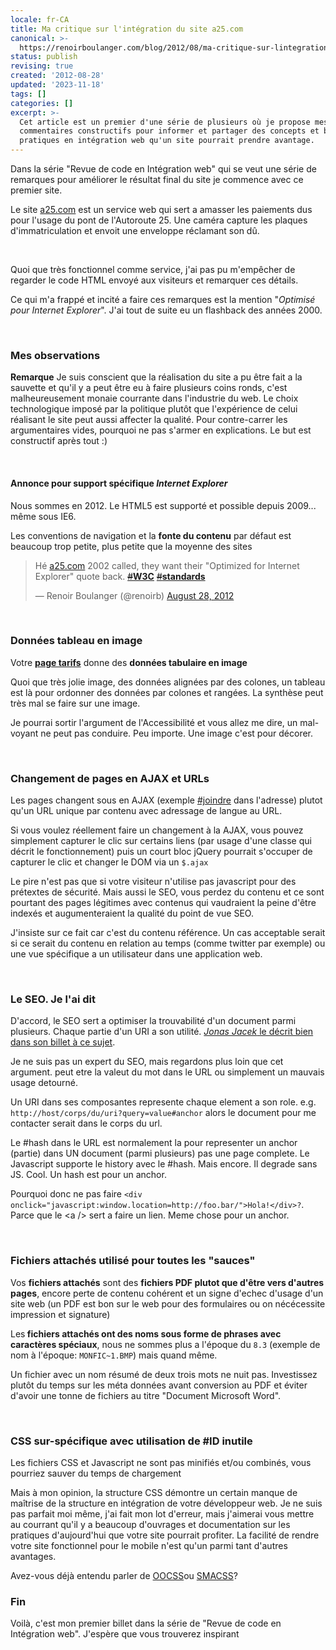```yaml
---
locale: fr-CA
title: Ma critique sur l'intégration du site a25.com
canonical: >-
  https://renoirboulanger.com/blog/2012/08/ma-critique-sur-lintegration-du-site-a25-com/
status: publish
revising: true
created: '2012-08-28'
updated: '2023-11-18'
tags: []
categories: []
excerpt: >-
  Cet article est un premier d'une série de plusieurs où je propose mes
  commentaires constructifs pour informer et partager des concepts et bonnes
  pratiques en intégration web qu'un site pourrait prendre avantage.
---
```


<p>Dans la série "Revue de code en Intégration web" qui se veut une série de remarques pour améliorer le résultat final du site je commence avec ce premier site.</p>

<p>Le site <a href="https://a25.com/">a25.com</a> est un service web qui sert a amasser les paiements dus pour l'usage du pont de l'Autoroute 25. Une caméra capture les plaques d'immatriculation et envoit une enveloppe réclamant son dû.</p>

<p>&nbsp;</p>

<p>Quoi que très fonctionnel comme service, j'ai pas pu m'empêcher de regarder le code HTML envoyé aux visiteurs et remarquer ces détails.</p>

<p>Ce qui m'a frappé et incité a faire ces remarques est la mention "<em>Optimisé pour Internet Explorer</em>". J'ai tout de suite eu un flashback des années 2000.</p>

<p>&nbsp;</p>

<h3>Mes observations</h3>

<p><strong>Remarque</strong> Je suis conscient que la réalisation du site a pu être fait a la sauvette et qu'il y a peut être eu à faire plusieurs coins ronds, c'est malheureusement monaie courrante dans l'industrie du web. Le choix technologique imposé par la politique plutôt que l'expérience de celui réalisant le site peut aussi affecter la qualité. Pour contre-carrer les argumentaires vides, pourquoi ne pas s'armer en explications. Le but est constructif après tout :)</p>

<p>&nbsp;</p>

<h4>Annonce pour support spécifique <em>Internet Explorer</em></h4>

<p>Nous sommes en 2012. Le HTML5 est supporté et possible depuis 2009... même sous IE6.</p>

<p>Les conventions de navigation et la <strong>fonte du contenu</strong> par défaut est beaucoup trop petite, plus petite que la moyenne des sites</p>

<blockquote class="twitter-tweet tw-align-center"><p>Hé <a href="https://a25.com" title="https://a25.com">a25.com</a> 2002 called, they want their "Optimized for Internet Explorer" quote back. <a href="https://twitter.com/search/?q=%23W3C"><s>#</s><b>W3C</b></a> <a href="https://twitter.com/search/?q=%23standards"><s>#</s><b>standards</b></a></p>&mdash; Renoir Boulanger (@renoirb) <a href="https://twitter.com/renoirb/status/240557073270722561" data-datetime="2012-08-28T21:10:50+00:00">August 28, 2012</a></blockquote>

<script src="//platform.twitter.com/widgets.js" charset="utf-8"></script>

<p>&nbsp;</p>

<h3>Données tableau en image</h3>

<p>Votre <a href="https://www.a25.com/#tarif"><strong>page tarifs</strong></a> donne des <strong>données tabulaire en image</strong></p>

<p>Quoi que très jolie image, des données alignées par des colones, un tableau est là pour ordonner des données par colones et rangées. La synthèse peut très mal se faire sur une image.</p>

<p>Je pourrai sortir l'argument de l'Accessibilité et vous allez me dire, un mal-voyant ne peut pas conduire. Peu importe. Une image c'est pour décorer.</p>

<p>&nbsp;</p>

<h3>Changement de pages en AJAX et URLs</h3>

<p>Les pages changent sous en AJAX (exemple <a href="https://a25.com/#joindre">#joindre</a> dans l'adresse) plutot qu'un URL unique par contenu avec adressage de langue au URL.</p>

<p>Si vous voulez réellement faire un changement à la AJAX, vous pouvez simplement capturer le clic sur certains liens (par usage d'une classe qui décrit le fonctionnement) puis un court bloc jQuery pourrait s'occuper de capturer le clic et changer le DOM via un <code>$.ajax</code></p>

<p>Le pire n'est pas que si votre visiteur n'utilise pas javascript pour des prétextes de sécurité. Mais aussi le SEO, vous perdez du contenu et ce sont pourtant des pages légitimes avec contenus qui vaudraient la peine d'être indexés et augumenteraient la qualité du point de vue SEO.</p>

<p>J'insiste sur ce fait car c'est du contenu référence. Un cas acceptable serait si ce serait du contenu en relation au temps (comme twitter par exemple) ou une vue spécifique a un utilisateur dans une application web.</p>

<p>&nbsp;</p>

<h3>Le SEO. Je l'ai dit</h3>

<p>D'accord, le SEO sert a optimiser la trouvabilité d'un document parmi plusieurs. Chaque partie d'un URI a son utilité. <a href="https://web.archive.org/web/20130827233642/https://rield.com/how-to/url-design"><em>Jonas Jacek</em> le décrit bien dans son billet à ce sujet</a>.</p>

<p>Je ne suis pas un expert du SEO, mais regardons plus loin que cet argument. peut etre la valeut du mot dans le URL ou simplement un mauvais usage detourné.</p>

<p>Un URI dans ses composantes represente chaque element a son role. e.g. <code>http://host/corps/du/uri?query=value#anchor</code> alors le document pour me contacter serait dans le corps du url.</p>

<p>Le #hash dans le URL est normalement la pour representer un anchor (partie) dans UN document (parmi plusieurs) pas une page complete. Le Javascript supporte le history avec le #hash. Mais encore. Il degrade sans JS. Cool.  Un hash est pour un anchor.</p>

<p>Pourquoi donc ne pas faire <code>&lt;div onclick="javascript:window.location=http://foo.bar/"&gt;Hola!&lt;/div&gt;?</code>. Parce que le &lt;a /&gt; sert a faire un lien. Meme chose pour un anchor.</p>

<p>&nbsp;</p>

<h3>Fichiers attachés utilisé pour toutes les "sauces"</h3>

<p>Vos <strong>fichiers attachés</strong> sont des <strong>fichiers PDF plutot que d'être vers d'autres pages</strong>, encore perte de contenu cohérent et un signe d'echec d'usage d'un site web (un PDF est bon sur le web pour des formulaires ou on nécécessite impression et signature)</p>

<p>Les<strong> fichiers attachés ont des noms sous forme de phrases avec caractères spéciaux</strong>, nous ne sommes plus a l'époque du <code>8.3</code> (exemple de nom à l'époque: <code>MONFIC~1.BMP</code>) mais quand même.</p>

<p>Un fichier avec un nom résumé de deux trois mots ne nuit pas. Investissez plutôt du temps sur les méta données avant conversion au PDF et éviter d'avoir une tonne de fichiers au titre "Document Microsoft Word".</p>

<p>&nbsp;</p>

<h3>CSS sur-spécifique avec utilisation de #ID inutile</h3>

<p>Les fichiers CSS et Javascript ne sont pas minifiés et/ou combinés, vous pourriez sauver du temps de chargement</p>

<p>Mais à mon opinion, la structure CSS démontre un certain manque de maîtrise de la structure en intégration de votre développeur web. Je ne suis pas parfait moi même, j'ai fait mon lot d'erreur, mais j'aimerai vous mettre au courrant qu'il y a beaucoup d'ouvrages et documentation sur les pratiques d'aujourd'hui que votre site pourrait profiter. La facilité de rendre votre site fonctionnel pour le mobile n'est qu'un parmi tant d'autres avantages.</p>

<p>Avez-vous déjà entendu parler de <a href="https://web.archive.org/web/20230307202104/http://oocss.org/" lang="en" title="Object-Oriented Cascading Style Sheet architecture">OOCSS</a>ou <a href="https://web.archive.org/web/20230919220609/https://smacss.com/" title="Scalable and Modular Architecture for Cascading Style Sheets" lang="en">SMACSS</a>?

<h3>Fin</h3>
</p>

<p>Voilà, c'est mon premier billet dans la série de "Revue de code en Intégration web". J'espère que vous trouverez inspirant</p>